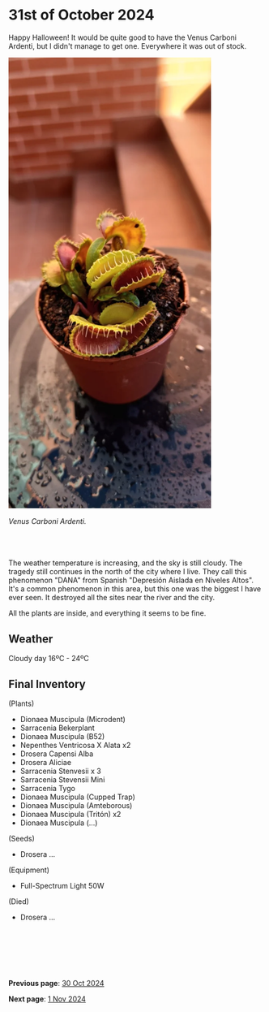 # 31st of October 2024

Happy Halloween! It would be quite good to have the Venus Carboni Ardenti, but I didn't manage to get one. Everywhere it was out of stock.

<img src="../../docs/resource/img/20241031/31102024_1.png" alt="Carboni Ardenti" width="400">

*Venus Carboni Ardenti.*
<br><br><br><br>

The weather temperature is increasing, and the sky is still cloudy. The tragedy still continues in the north of the city where I live. They call this phenomenon "DANA" from Spanish "Depresión Aislada en Niveles Altos". It's a common phenomenon in this area, but this one was the biggest I have ever seen. It destroyed all the sites near the river and the city.

All the plants are inside, and everything it seems to be fine.

## Weather

Cloudy day 16ºC - 24ºC


## Final Inventory

(Plants)
- Dionaea Muscipula (Microdent)
- Sarracenia Bekerplant
- Dionaea Muscipula (B52)
- Nepenthes Ventricosa X Alata x2
- Drosera Capensi Alba
- Drosera Aliciae
- Sarracenia Stenvesii x 3
- Sarracenia Stevensii Mini
- Sarracenia Tygo
- Dionaea Muscipula (Cupped Trap)
- Dionaea Muscipula (Amteborous)
- Dionaea Muscipula (Tritón) x2
- Dionaea Muscipula (...)

(Seeds)
- Drosera ...

(Equipment)
- Full-Spectrum Light 50W

(Died)
- Drosera ...

<br>
<br>
<br>
<br>
<br>

**Previous page**: <a href="./30_oct_2024">30 Oct 2024</a>

**Next page**: <a href="../november/1_nov_2024">1 Nov 2024</a>
<br>
<br>
<br>
<br>
<br>
<br>
